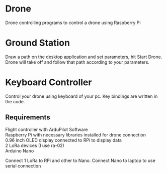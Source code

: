 # Drone
Drone controlling programs to control a drone using Raspberry Pi

# Ground Station
Draw a path on the desktop application and set parameters, hit Start Drone. Drone will take off and follow that path according to your parameters.

# Keyboard Controller
Control your drone using keyboard of your pc. Key bindings are written in the code.

Requirements<br/>
---------------
Flight controller with ArduPilot Software<br/>
Raspberry Pi with necessary libraries installed for drone connection<br/>
0.96 inch OLED display connected to RPi to display data<br/>
2 LoRa devices (I use ra-02)<br/>
Arduino Nano <br/>

Connect 1 LoRa to RPi and other to Nano. Connect Nano to laptop to use serial connection
